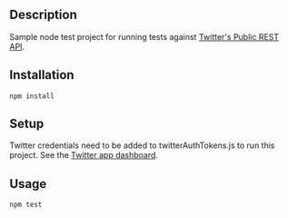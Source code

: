 ## Description
Sample node test project for running tests against [Twitter's Public REST API](https://dev.twitter.com/rest/public).

## Installation
```
npm install
```

## Setup
Twitter credentials need to be added to twitterAuthTokens.js to run this project.  See the [Twitter app dashboard](https://dev.twitter.com/apps).

## Usage
```
npm test
```
